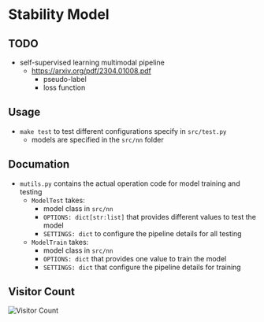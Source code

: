 # Stability Model
## TODO
* self-supervised learning multimodal pipeline 
  * https://arxiv.org/pdf/2304.01008.pdf
    * pseudo-label
    * loss function

## Usage
* `make test` to test different configurations specify in `src/test.py`
  * models are specified in the `src/nn` folder

## Documation
* `mutils.py` contains the actual operation code for model training and testing
  * `ModelTest` takes:
    * model class in `src/nn`
    * `OPTIONS: dict[str:list]` that provides different values to test the model
    * `SETTINGS: dict` to configure the pipeline details for all testing
  * `ModelTrain` takes:
    * model class in `src/nn`
    * `OPTIONS: dict` that provides one value to train the model
    * `SETTINGS: dict` that configure the pipeline details for training
    

## Visitor Count
![Visitor Count](https://profile-counter.glitch.me/huangruoqi/count.svg)
